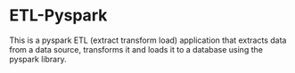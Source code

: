 # ETL-Pyspark
This is a pyspark ETL (extract transform load) application that extracts data from a data source, transforms it and loads it to a database using the pyspark library.
